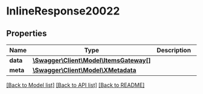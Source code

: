 # InlineResponse20022

## Properties
Name | Type | Description | Notes
------------ | ------------- | ------------- | -------------
**data** | [**\Swagger\Client\Model\ItemsGateway[]**](ItemsGateway.md) |  | [optional] 
**meta** | [**\Swagger\Client\Model\XMetadata**](XMetadata.md) |  | [optional] 

[[Back to Model list]](../../README.md#documentation-for-models) [[Back to API list]](../../README.md#documentation-for-api-endpoints) [[Back to README]](../../README.md)

